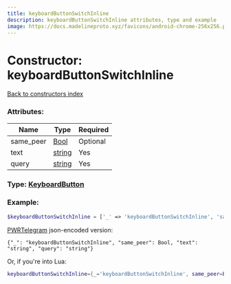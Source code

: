 ```yaml
---
title: keyboardButtonSwitchInline
description: keyboardButtonSwitchInline attributes, type and example
image: https://docs.madelineproto.xyz/favicons/android-chrome-256x256.png
---
```

# Constructor: keyboardButtonSwitchInline  
[Back to constructors index](index.md)



### Attributes:

| Name     |    Type       | Required |
|----------|---------------|----------|
|same\_peer|[Bool](../types/Bool.md) | Optional|
|text|[string](../types/string.md) | Yes|
|query|[string](../types/string.md) | Yes|



### Type: [KeyboardButton](../types/KeyboardButton.md)


### Example:

```php
$keyboardButtonSwitchInline = ['_' => 'keyboardButtonSwitchInline', 'same_peer' => Bool, 'text' => 'string', 'query' => 'string'];
```  

[PWRTelegram](https://pwrtelegram.xyz) json-encoded version:

```
{"_": "keyboardButtonSwitchInline", "same_peer": Bool, "text": "string", "query": "string"}
```


Or, if you're into Lua:

```lua
keyboardButtonSwitchInline={_='keyboardButtonSwitchInline', same_peer=Bool, text='string', query='string'}

```


